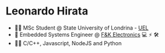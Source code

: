 <h1>Leonardo Hirata</h1>

- :student: MSc Student @ State University of Londrina - [UEL](https://www.uel.br)
- 🤖 Embedded Systems Engineer @ [F&K Electronics](https://www.fkgroup.com.br/en/) :computer: :zap: :hammer_and_wrench:
- 👨‍💻 C/C++, Javascript, NodeJS and Python
